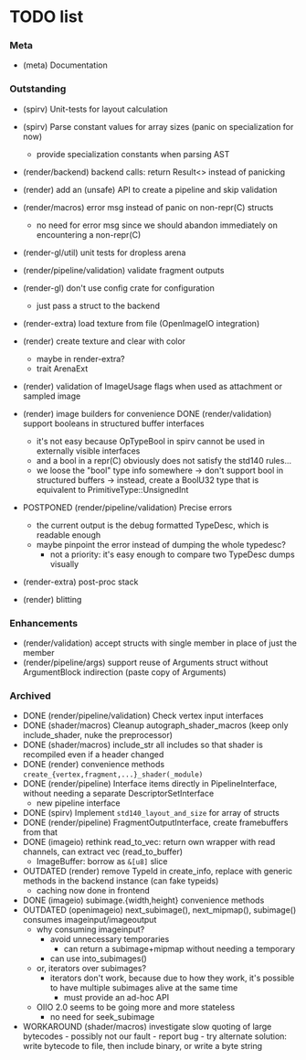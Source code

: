 # TODO list

### Meta
- (meta) Documentation

### Outstanding
- (spirv) Unit-tests for layout calculation
- (spirv) Parse constant values for array sizes (panic on specialization for now)
    - provide specialization constants when parsing AST
- (render/backend) backend calls: return Result<> instead of panicking
- (render) add an (unsafe) API to create a pipeline and skip validation
- (render/macros) error msg instead of panic on non-repr(C) structs
    - no need for error msg since we should abandon immediately on encountering a non-repr(C)
- (render-gl/util) unit tests for dropless arena
- (render/pipeline/validation) validate fragment outputs
- (render-gl) don't use config crate for configuration
    - just pass a struct to the backend
- (render-extra) load texture from file (OpenImageIO integration)
- (render) create texture and clear with color
    - maybe in render-extra?
    - trait ArenaExt
- (render) validation of ImageUsage flags when used as attachment or sampled image
- (render) image builders for convenience
DONE (render/validation) support booleans in structured buffer interfaces
    - it's not easy because OpTypeBool in spirv cannot be used in externally visible interfaces
    - and a bool in a repr(C) obviously does not satisfy the std140 rules...
    - we loose the "bool" type info somewhere
        -> don't support bool in structured buffers
        -> instead, create a BoolU32 type that is equivalent to PrimitiveType::UnsignedInt

- POSTPONED (render/pipeline/validation) Precise errors
    - the current output is the debug formatted TypeDesc, which is readable enough
    - maybe pinpoint the error instead of dumping the whole typedesc? 
        - not a priority: it's easy enough to compare two TypeDesc dumps visually

- (render-extra) post-proc stack
- (render) blitting
    
### Enhancements
- (render/validation) accept structs with single member in place of just the member
- (render/pipeline/args) support reuse of Arguments struct without ArgumentBlock indirection (paste copy of Arguments)

### Archived
- DONE (render/pipeline/validation) Check vertex input interfaces
- DONE (shader/macros) Cleanup autograph_shader_macros (keep only include_shader, nuke the preprocessor)
- DONE (shader/macros) include_str all includes so that shader is recompiled even if a header changed
- DONE (render) convenience methods `create_{vertex,fragment,...}_shader(_module)`
- DONE (render/pipeline) Interface items directly in PipelineInterface, without needing a separate DescriptorSetInterface
    - new pipeline interface
- DONE (spirv) Implement `std140_layout_and_size` for array of structs
- DONE (render/pipeline) FragmentOutputInterface, create framebuffers from that
- DONE (imageio) rethink read_to_vec: return own wrapper with read channels, can extract vec (read_to_buffer)
     - ImageBuffer: borrow as `&[u8]` slice
- OUTDATED (render) remove TypeId in create_info, replace with generic methods in the backend instance (can fake typeids)
    - caching now done in frontend
- DONE (imageio) subimage.{width,height} convenience methods
- OUTDATED (openimageio) next_subimage(), next_mipmap(), subimage() consumes imageinput/imageoutput
    - why consuming imageinput?
        - avoid unnecessary temporaries
            - can return a subimage+mipmap without needing a temporary
        - can use into_subimages()
    - or, iterators over subimages?
        - iterators don't work, because due to how they work, it's possible to have multiple subimages alive at the same time
            - must provide an ad-hoc API
    - OIIO 2.0 seems to be going more and more stateless
        - no need for seek_subimage
- WORKAROUND (shader/macros) investigate slow quoting of large bytecodes
      - possibly not our fault
          - report bug
      - try alternate solution: write bytecode to file, then include binary, or write a byte string

